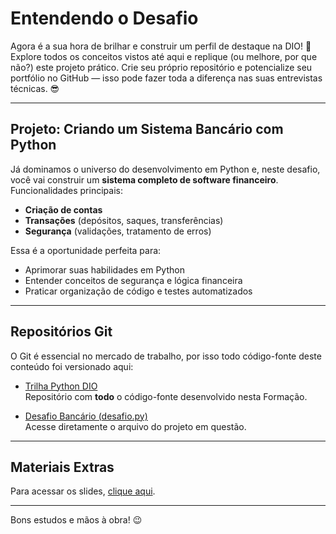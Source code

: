 # Entendendo o Desafio

Agora é a sua hora de brilhar e construir um perfil de destaque na DIO! 🌟  
Explore todos os conceitos vistos até aqui e replique (ou melhore, por que não?) este projeto prático. Crie seu próprio repositório e potencialize seu portfólio no GitHub — isso pode fazer toda a diferença nas suas entrevistas técnicas. 😎

---

## Projeto: Criando um Sistema Bancário com Python

Já dominamos o universo do desenvolvimento em Python e, neste desafio, você vai construir um **sistema completo de software financeiro**.  
Funcionalidades principais:

- **Criação de contas**  
- **Transações** (depósitos, saques, transferências)  
- **Segurança** (validações, tratamento de erros)

Essa é a oportunidade perfeita para:
- Aprimorar suas habilidades em Python  
- Entender conceitos de segurança e lógica financeira  
- Praticar organização de código e testes automatizados  

---

## Repositórios Git

O Git é essencial no mercado de trabalho, por isso todo código-fonte deste conteúdo foi versionado aqui:

- [Trilha Python DIO](https://github.com/digitalinnovationone/trilha-python-dio)  
  Repositório com **todo** o código-fonte desenvolvido nesta Formação.

- [Desafio Bancário (desafio.py)](https://github.com/digitalinnovationone/trilha-python-dio/blob/main/00%20-%20Fundamentos/desafio.py)  
  Acesse diretamente o arquivo do projeto em questão.

---

## Materiais Extras

Para acessar os slides, [clique aqui](URL_DOS_SLIDES).

---

Bons estudos e mãos à obra! 😉  
